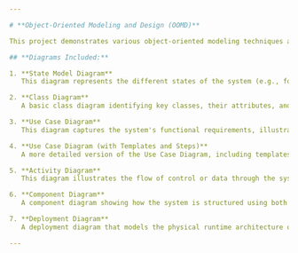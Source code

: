 ```yaml
---

# **Object-Oriented Modeling and Design (OOMD)**

This project demonstrates various object-oriented modeling techniques and their application in system design. The following diagrams are included to represent key aspects of the system’s structure, behavior, and runtime architecture.

## **Diagrams Included:**

1. **State Model Diagram**  
   This diagram represents the different states of the system (e.g., for a telephone line, capturing various states such as idle, dialing, and connected). It shows how the system transitions between states based on activities and events.

2. **Class Diagram**  
   A basic class diagram identifying key classes, their attributes, and relationships. This diagram describes the system's static structure, highlighting essential components like classes, objects, and their associations.

3. **Use Case Diagram**  
   This diagram captures the system's functional requirements, illustrating interactions between the system and external actors (e.g., customer, service provider). It defines the key use cases, such as placing a call or making a payment.

4. **Use Case Diagram (with Templates and Steps)**  
   A more detailed version of the Use Case Diagram, including templates for each use case and a description of the steps involved in different scenarios. This helps in understanding how each use case is executed from start to finish.

5. **Activity Diagram**  
   This diagram illustrates the flow of control or data through the system. It models business workflows or processes, representing actions, decisions, and concurrent activities, such as the sequence of operations in processing a call or transaction.

6. **Component Diagram**  
   A component diagram showing how the system is structured using both existing and new components. This diagram represents the system’s components and their dependencies, which are essential for modular development and reuse.

7. **Deployment Diagram**  
   A deployment diagram that models the physical runtime architecture of the system. It shows how software components are distributed across hardware nodes, illustrating the interaction between the system's software and hardware infrastructure.

---
```

